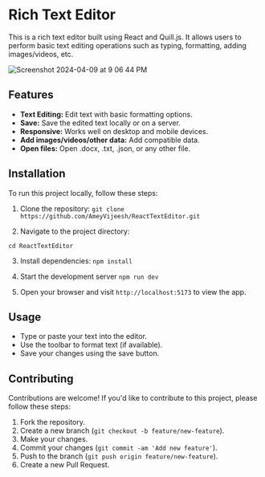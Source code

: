# Rich Text Editor

This is a rich text editor built using React and Quill.js. It allows users to perform basic text editing operations such as typing, formatting, adding images/videos, etc.

![Screenshot 2024-04-09 at 9 06 44 PM](https://github.com/AmeyVijeesh/ReactTextEditor/assets/74102654/98f6914f-6d41-4269-915d-101f4f557d34)


## Features

- **Text Editing:** Edit text with basic formatting options.
- **Save:** Save the edited text locally or on a server.
- **Responsive:** Works well on desktop and mobile devices.
- **Add images/videos/other data:** Add compatible data.
- **Open files:** Open .docx, .txt, .json, or any other file.

## Installation

To run this project locally, follow these steps:

1. Clone the repository:
   ```git clone https://github.com/AmeyVijeesh/ReactTextEditor.git```


2. Navigate to the project directory:

```cd ReactTextEditor```

3. Install dependencies:
```npm install```

4. Start the development server
 ```npm run dev```


5. Open your browser and visit `http://localhost:5173` to view the app.

## Usage

- Type or paste your text into the editor.
- Use the toolbar to format text (if available).
- Save your changes using the save button.

## Contributing

Contributions are welcome! If you'd like to contribute to this project, please follow these steps:

1. Fork the repository.
2. Create a new branch (`git checkout -b feature/new-feature`).
3. Make your changes.
4. Commit your changes (`git commit -am 'Add new feature'`).
5. Push to the branch (`git push origin feature/new-feature`).
6. Create a new Pull Request.

